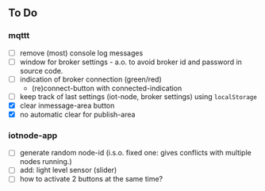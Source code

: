 ## To Do

### mqttt

* [ ] remove (most) console log messages
* [ ] window for broker settings - a.o. to avoid broker id and password in source code.
* [ ] indication of broker connection (green/red)
    * (re)connect-button with connected-indication
* [ ] keep track of last settings (iot-node, broker settings) using `localStorage`    
* [x] clear inmessage-area button
* [x] no automatic clear for publish-area

### iotnode-app

* [ ] generate random node-id (i.s.o. fixed one: gives conflicts with multiple nodes running.)
* [ ] add: light level sensor (slider)
* [ ] how to activate 2 buttons at the same time?